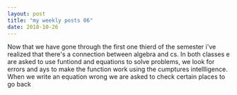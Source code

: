 ```yaml
---
layout: post
title: "my weekly posts 06"
date: 2018-10-26
---
```


Now that we have gone through the first one thierd of the semester i've realized that there's a connection between algebra and cs. In both classes e are asked to use funtiond and equations to solve problems, we look for errors and ays to make the function work using the cumptures intellligence. When we write an equation wrong we are asked to check certain places to go back
